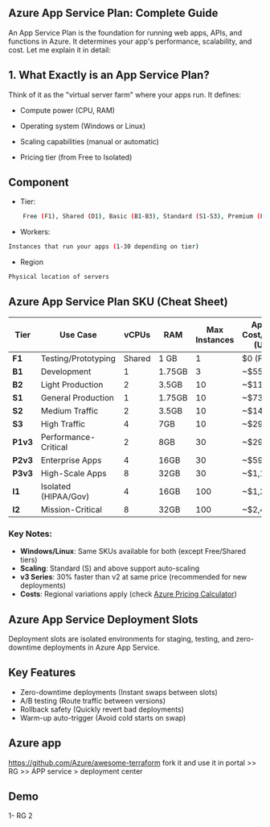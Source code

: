 ## Azure App Service Plan: Complete Guide
An App Service Plan is the foundation for running web apps, APIs, and functions in Azure. It determines your app's performance, scalability, and cost. Let me explain it in detail:

## 1. What Exactly is an App Service Plan?
Think of it as the "virtual server farm" where your apps run. It defines:

- Compute power (CPU, RAM)

- Operating system (Windows or Linux)

- Scaling capabilities (manual or automatic)

- Pricing tier (from Free to Isolated)

## Component
- Tier:
```bash
	Free (F1), Shared (D1), Basic (B1-B3), Standard (S1-S3), Premium (P1-P3), Isolated (I1-I3)
```
- Workers:
```bash
Instances that run your apps (1-30 depending on tier)
```
- Region
```bash
Physical location of servers
```
## Azure App Service Plan SKU (Cheat Sheet)

| Tier      | Use Case               | vCPUs  | RAM    | Max Instances | Approx Cost/Month (USD) |
|-----------|------------------------|--------|--------|---------------|-------------------------|
| **F1**    | Testing/Prototyping    | Shared | 1 GB   | 1             | $0 (Free)               |
| **B1**    | Development            | 1      | 1.75GB | 3             | ~$55                    |
| **B2**    | Light Production       | 2      | 3.5GB  | 10            | ~$110                   |
| **S1**    | General Production     | 1      | 1.75GB | 10            | ~$73                    |
| **S2**    | Medium Traffic         | 2      | 3.5GB  | 10            | ~$146                   |
| **S3**    | High Traffic           | 4      | 7GB    | 10            | ~$292                   |
| **P1v3**  | Performance-Critical   | 2      | 8GB    | 30            | ~$297                   |
| **P2v3**  | Enterprise Apps        | 4      | 16GB   | 30            | ~$594                   |
| **P3v3**  | High-Scale Apps        | 8      | 32GB   | 30            | ~$1,188                 |
| **I1**    | Isolated (HIPAA/Gov)   | 4      | 16GB   | 100           | ~$1,200                 |
| **I2**    | Mission-Critical       | 8      | 32GB   | 100           | ~$2,400                 |

### Key Notes:
- **Windows/Linux**: Same SKUs available for both (except Free/Shared tiers)
- **Scaling**: Standard (S) and above support auto-scaling
- **v3 Series**: 30% faster than v2 at same price (recommended for new deployments)
- **Costs**: Regional variations apply (check [Azure Pricing Calculator](https://azure.microsoft.com/pricing/calculator/))
## Azure App Service Deployment Slots
Deployment slots are isolated environments for staging, testing, and zero-downtime deployments in Azure App Service.

## Key Features
- Zero-downtime deployments (Instant swaps between slots)
- A/B testing (Route traffic between versions)
- Rollback safety (Quickly revert bad deployments)
- Warm-up auto-trigger (Avoid cold starts on swap)

## Azure app
https://github.com/Azure/awesome-terraform
fork it and use it in portal >> RG >> APP service > deployment center
## Demo
1- RG
2